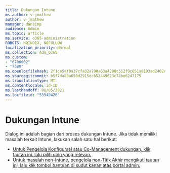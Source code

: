 ```yaml
---
title: Dukungan Intune
ms.author: v-jmathew
author: v-jmathew
manager: dansimp
audience: Admin
ms.topic: article
ms.service: o365-administration
ROBOTS: NOINDEX, NOFOLLOW
localization_priority: Normal
ms.collection: Adm_O365
ms.custom:
- "6700002"
- "7680"
ms.openlocfilehash: 2f1ce5af0a37cfa32a798a63a4208c512f9c651a8103ad2402ee3dd592a952eb
ms.sourcegitcommit: b5f7da89a650d2915dc652449623c78be6247175
ms.translationtype: MT
ms.contentlocale: id-ID
ms.lasthandoff: 08/05/2021
ms.locfileid: "53949426"
---
```

# <a name="intune-support"></a>Dukungan Intune

Dialog ini adalah bagian dari proses dukungan Intune. Jika tidak memiliki masalah terkait Intune, lakukan salah satu hal berikut:

- [Untuk Pengelola Konfigurasi atau Co-Management dukungan, klik tautan ini, lalu pilih ubin yang relevan.](https://endpoint.microsoft.com/#blade/Microsoft_Intune_DeviceSettings/SupportMenu/helpSupport)
- [Untuk masalah non-Intune, pengelola non-Titik Akhir mengikuti tautan ini, lalu klik tombol bantuan di sudut kanan atas portal admin.](https://admin.microsoft.com/Adminportal/Home?source=applauncher#/support/requests)
